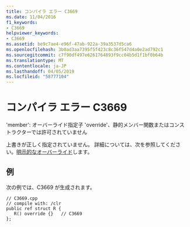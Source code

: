 ```yaml
---
title: コンパイラ エラー C3669
ms.date: 11/04/2016
f1_keywords:
- C3669
helpviewer_keywords:
- C3669
ms.assetid: be9c7ae4-e96f-47ab-922a-39a3537d5ca6
ms.openlocfilehash: 3b0ad3aa7395f5f423c8c36f547d4a0e2ad792c1
ms.sourcegitcommit: c7f90df497e6261764893f9cc04b5d1f1bf0b64b
ms.translationtype: MT
ms.contentlocale: ja-JP
ms.lasthandoff: 04/05/2019
ms.locfileid: "58777104"
---
```

# <a name="compiler-error-c3669"></a>コンパイラ エラー C3669

'member': オーバーライド指定子 'override'、静的メンバー関数またはコンス トラクターでは許可されていません

上書きが正しく指定されていません。 詳細については、次を参照してください。[明示的なオーバーライド](../../extensions/explicit-overrides-cpp-component-extensions.md)します。

## <a name="example"></a>例

次の例では、C3669 が生成されます。

```
// C3669.cpp
// compile with: /clr
public ref struct R {
   R() override {}   // C3669
};
```
